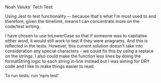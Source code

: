 Noah Valuks' Tech Test:

Using Jest to test functionality -- because that's what I'm most used to and therefore, given the timelimit, means I can concentrate more on the code/test writing.

I have chosen to use toLowerCase so that if someone was to capitalise either word, it would still work to test if they were anagrams. And this is reflected in the tests. However, this current solution doesn't take into consideration any special characters - we could fix this by using a replace on the strings.
I also could make the function less lines by doing the formatString logic to each string in-line instead but I was aiming for DRY code and I like to make things easier to read.

To run tests: run 'npm test'
